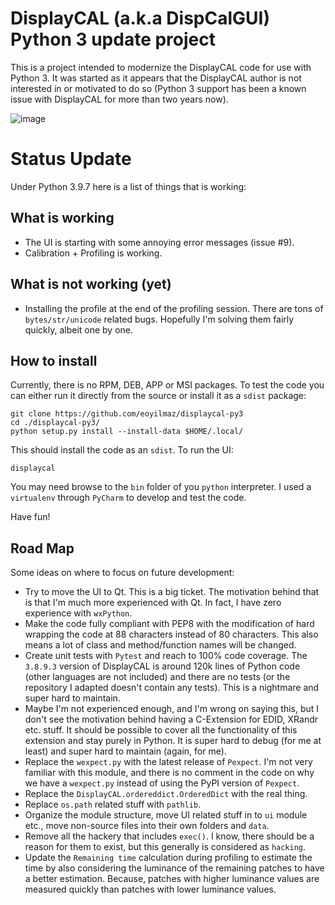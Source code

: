 # DisplayCAL (a.k.a DispCalGUI) Python 3 update project

This is a project intended to modernize the DisplayCAL code for use with Python 3. It
was started as it appears that the DisplayCAL author is not interested in or motivated
to do so (Python 3 support has been a known issue with DisplayCAL for more than two
years now).

![image](https://user-images.githubusercontent.com/1786804/152724907-fdea50c1-8b69-454e-8634-93880c16aeff.png)


Status Update
=============

Under Python 3.9.7 here is a list of things that is working:

What is working
---------------

- The UI is starting with some annoying error messages (issue #9).
- Calibration + Profiling is working.

What is not working (yet)
-------------------------

- Installing the profile at the end of the profiling session. There are tons
  of ``bytes/str/unicode`` related bugs. Hopefully I'm solving them fairly quickly,
  albeit one by one.

How to install
--------------

Currently, there is no RPM, DEB, APP or MSI packages. To test the code you can either
run it directly from the source or install it as a ``sdist`` package:

```shell
git clone https://github.com/eoyilmaz/displaycal-py3
cd ./displaycal-py3/
python setup.py install --install-data $HOME/.local/
```

This should install the code as an ``sdist``. To run the UI:

```shell
displaycal
```

You may need browse to the ``bin`` folder of you ``python`` interpreter. I used
a ``virtualenv`` through ``PyCharm`` to develop and test the code.

Have fun!

Road Map
--------

Some ideas on where to focus on future development:

- Try to move the UI to Qt. This is a big ticket. The motivation behind that is that I'm
  much more experienced with Qt. In fact, I have zero experience with ``wxPython``.
- Make the code fully compliant with PEP8 with the modification of hard wrapping the
  code at 88 characters instead of 80 characters. This also means a lot of class and
  method/function names will be changed.
- Create unit tests with ``Pytest`` and reach to 100% code coverage. The ``3.8.9.3``
  version of DisplayCAL is around 120k lines of Python code (other languages are not
  included) and there are no tests (or the repository I adapted doesn't contain any
  tests). This is a nightmare and super hard to maintain.
- Maybe I'm not experienced enough, and I'm wrong on saying this, but I don't see the
  motivation behind having a C-Extension for EDID, XRandr etc. stuff. It should be
  possible to cover all the functionality of this extension and stay purely in Python.
  It is super hard to debug (for me at least) and super hard to maintain (again, for
  me).
- Replace the ``wexpect.py`` with the latest release of ``Pexpect``. I'm not very
  familiar with this module, and there is no comment in the code on why we have
  a ``wexpect.py`` instead of using the PyPI version of ``Pexpect``.
- Replace the ``DisplayCAL.ordereddict.OrderedDict`` with the real thing.
- Replace ``os.path`` related stuff with ``pathlib``.
- Organize the module structure, move UI related stuff in to ``ui`` module etc., move
  non-source files into their own folders and ``data``.
- Remove all the hackery that includes ``exec()``. I know, there should be a reason for
  them to exist, but this generally is considered as ``hacking``.
- Update the ``Remaining time`` calculation during profiling to estimate the time by
  also considering the luminance of the remaining patches to have a better estimation.
  Because, patches with higher luminance values are measured quickly than patches with
  lower luminance values.